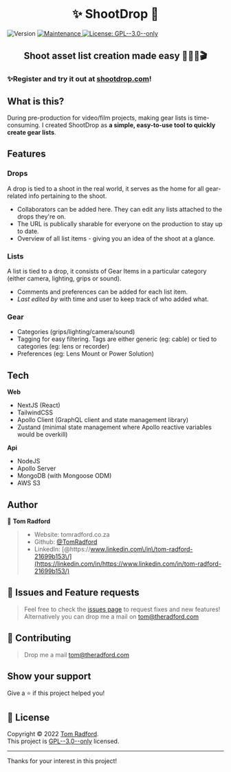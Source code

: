 <h1 align="center">✨ ShootDrop 🎥</h1>
<p>
  <img alt="Version" src="https://img.shields.io/badge/version-0.1.0-blue.svg?cacheSeconds=2592000" />
  <a href="https://github.com/TomRadford/shootdrop/graphs/commit-activity" target="_blank">
    <img alt="Maintenance" src="https://img.shields.io/badge/Maintained%3F-yes-green.svg" />
  </a>
  <a href="https://github.com/TomRadford/shootdrop/blob/master/LICENSE" target="_blank">
    <img alt="License: GPL--3.0--only" src="https://img.shields.io/github/license/TomRadford/shootdrop" />
  </a>
</p>

<center><h2>Shoot asset list creation made easy 🎥💡🎤🎬</h2></center>

### ✨Register and try it out at [shootdrop.com](https://shootdrop.com/register)!

## What is this?

During pre-production for video/film projects, making gear lists is time-consuming. I created ShootDrop as <strong>a simple, easy-to-use tool to quickly create gear lists</strong>.

## Features

### Drops

A drop is tied to a shoot in the real world, it serves as the home for all gear-related info pertaining to the shoot.

- Collaborators can be added here. They can edit any lists attached to the drops they're on.
- The URL is publically sharable for everyone on the production to stay up to date.
- Overview of all list items - giving you an idea of the shoot at a glance.

### Lists

A list is tied to a drop, it consists of Gear Items in a particular category (either camera, lighting, grips or sound).

- Comments and preferences can be added for each list item.
- _Last edited by_ with time and user to keep track of who added what.

### Gear

- Categories (grips/lighting/camera/sound)
- Tagging for easy filtering. Tags are either generic (eg: cable) or tied to categories (eg: lens or recorder)
- Preferences (eg: Lens Mount or Power Solution)

## Tech

**Web**

- NextJS (React)
- TailwindCSS
- Apollo Client (GraphQL client and state management library)
- Zustand (minimal state management where Apollo reactive variables would be overkill)

**Api**

- NodeJS
- Apollo Server
- MongoDB (with Mongoose ODM)
- AWS S3

## Author

👤 **Tom Radford**

> - Website: tomradford.co.za
> - Github: [@TomRadford](https://github.com/TomRadford)
> - LinkedIn: [@https:\/\/www.linkedin.com\/in\/tom-radford-21699b153\/](https://linkedin.com/in/https://www.linkedin.com/in/tom-radford-21699b153/)

## 🤝 Issues and Feature requests

> Feel free to check the [issues page](https://github.com/TomRadford/shootdrop/issues) to request fixes and new features! Alternatively you can drop me a mail on tom@theradford.com

## 🤝 Contributing

> Drop me a mail tom@theradford.com

## Show your support

Give a ⭐️ if this project helped you!

## 📝 License

Copyright © 2022 [Tom Radford](https://github.com/TomRadford).<br />
This project is [GPL--3.0--only](https://github.com/TomRadford/shootdrop/blob/master/LICENSE) licensed.

---

Thanks for your interest in this project!
